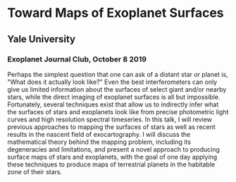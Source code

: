 # Toward Maps of Exoplanet Surfaces

## Yale University

### Exoplanet Journal Club, October 8 2019

Perhaps the simplest question that one can ask of a distant star or planet is, "What does it actually look like?" Even the best interferometers can only give us limited information about the surfaces of select giant and/or nearby stars, while the direct imaging of exoplanet surfaces is all but impossible. Fortunately, several techniques exist that allow us to indirectly infer what the surfaces of stars and exoplanets look like from precise photometric light curves and high resolution spectral timeseries. In this talk, I will review previous approaches to mapping the surfaces of stars as well as recent results in the nascent field of exocartography. I will discuss the mathematical theory behind the mapping problem, including its degeneracies and limitations, and present a novel approach to producing surface maps of stars and exoplanets, with the goal of one day applying these techniques to produce maps of terrestrial planets in the habitable zone of their stars.
